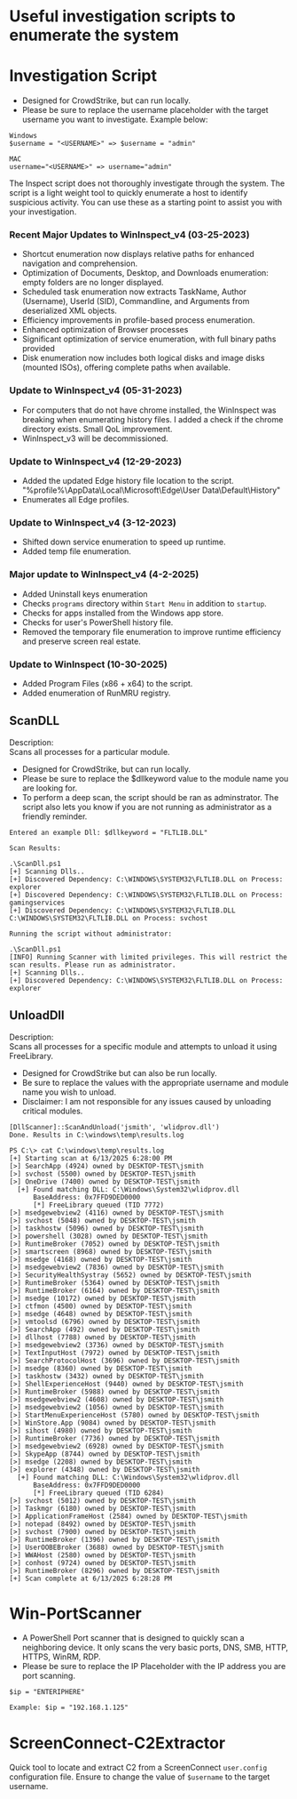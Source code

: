 # Useful investigation scripts to enumerate the system

# Investigation Script
- Designed for CrowdStrike, but can run locally.
- Please be sure to replace the username placeholder with the target username you want to investigate.  Example below:

```
Windows
$username = "<USERNAME>" => $username = "admin"

MAC
username="<USERNAME>" => username="admin"
```

The Inspect script does not thoroughly investigate through the system.  The script is a light weight tool to quickly enumerate a host to identify suspicious activity.  You can use these as a starting point to assist you with your investigation.

### Recent Major Updates to WinInspect_v4 (03-25-2023)
- Shortcut enumeration now displays relative paths for enhanced navigation and comprehension.
- Optimization of Documents, Desktop, and Downloads enumeration: empty folders are no longer displayed.
- Scheduled task enumeration now extracts TaskName, Author (Username), UserId (SID), Commandline, and Arguments from deserialized XML objects.
- Efficiency improvements in profile-based process enumeration.
- Enhanced optimization of Browser processes
- Significant optimization of service enumeration, with full binary paths provided
- Disk enumeration now includes both logical disks and image disks (mounted ISOs), offering complete paths when available.

### Update to WinInspect_v4 (05-31-2023)
- For computers that do not have chrome installed, the WinInspect was breaking when enumerating history files.  I added a check if the chrome directory exists.  Small QoL improvement.
- WinInspect_v3 will be decommissioned.

### Update to WinInspect_v4 (12-29-2023)
- Added the updated Edge history file location to the script. "%profile%\AppData\Local\Microsoft\Edge\User Data\Default\History"
- Enumerates all Edge profiles.

### Update to WinInspect_v4 (3-12-2023)
- Shifted down service enumeration to speed up runtime.
- Added temp file enumeration.

### Major update to WinInspect_v4 (4-2-2025)
- Added Uninstall keys enumeration
- Checks `programs` directory within `Start Menu` in addition to `startup`.
- Checks for apps installed from the Windows app store.
- Checks for user's PowerShell history file.
- Removed the temporary file enumeration to improve runtime efficiency and preserve screen real estate.

### Update to WinInspect (10-30-2025)
- Added Program Files (x86 + x64) to the script.
- Added enumeration of RunMRU registry.

## ScanDLL

Description:  
Scans all processes for a particular module.

- Designed for CrowdStrike, but can run locally.
- Please be sure to replace the $dllkeyword value to the module name you are looking for.
- To perform a deep scan, the script should be ran as adminstrator.  The script also lets you know if you are not running as administrator as a friendly reminder.

```
Entered an example Dll: $dllkeyword = "FLTLIB.DLL"

Scan Results:

.\ScanDll.ps1
[+] Scanning Dlls..
[+] Discovered Dependency: C:\WINDOWS\SYSTEM32\FLTLIB.DLL on Process: explorer
[+] Discovered Dependency: C:\WINDOWS\SYSTEM32\FLTLIB.DLL on Process: gamingservices
[+] Discovered Dependency: C:\WINDOWS\SYSTEM32\FLTLIB.DLL C:\WINDOWS\SYSTEM32\FLTLIB.DLL on Process: svchost

Running the script without administrator:

.\ScanDll.ps1
[INFO] Running Scanner with limited privileges. This will restrict the scan results. Please run as administrator.
[+] Scanning Dlls..
[+] Discovered Dependency: C:\WINDOWS\SYSTEM32\FLTLIB.DLL on Process: explorer
```

## UnloadDll

Description:  
Scans all processes for a specific module and attempts to unload it using FreeLibrary.

- Designed for CrowdStrike but can also be run locally.
- Be sure to replace the values with the appropriate username and module name you wish to unload.
- Disclaimer: I am not responsible for any issues caused by unloading critical modules.

```
[DllScanner]::ScanAndUnload('jsmith', 'wlidprov.dll')
Done. Results in C:\windows\temp\results.log

PS C:\> cat C:\windows\temp\results.log
[+] Starting scan at 6/13/2025 6:28:00 PM
[>] SearchApp (4924) owned by DESKTOP-TEST\jsmith
[>] svchost (5500) owned by DESKTOP-TEST\jsmith
[>] OneDrive (7400) owned by DESKTOP-TEST\jsmith
  [+] Found matching DLL: C:\Windows\System32\wlidprov.dll
      BaseAddress: 0x7FFD9DED0000
      [*] FreeLibrary queued (TID 7772)
[>] msedgewebview2 (4116) owned by DESKTOP-TEST\jsmith
[>] svchost (5048) owned by DESKTOP-TEST\jsmith
[>] taskhostw (5096) owned by DESKTOP-TEST\jsmith
[>] powershell (3028) owned by DESKTOP-TEST\jsmith
[>] RuntimeBroker (7052) owned by DESKTOP-TEST\jsmith
[>] smartscreen (8968) owned by DESKTOP-TEST\jsmith
[>] msedge (4168) owned by DESKTOP-TEST\jsmith
[>] msedgewebview2 (7836) owned by DESKTOP-TEST\jsmith
[>] SecurityHealthSystray (5652) owned by DESKTOP-TEST\jsmith
[>] RuntimeBroker (5364) owned by DESKTOP-TEST\jsmith
[>] RuntimeBroker (6164) owned by DESKTOP-TEST\jsmith
[>] msedge (10172) owned by DESKTOP-TEST\jsmith
[>] ctfmon (4500) owned by DESKTOP-TEST\jsmith
[>] msedge (4648) owned by DESKTOP-TEST\jsmith
[>] vmtoolsd (6796) owned by DESKTOP-TEST\jsmith
[>] SearchApp (492) owned by DESKTOP-TEST\jsmith
[>] dllhost (7788) owned by DESKTOP-TEST\jsmith
[>] msedgewebview2 (3736) owned by DESKTOP-TEST\jsmith
[>] TextInputHost (7972) owned by DESKTOP-TEST\jsmith
[>] SearchProtocolHost (3696) owned by DESKTOP-TEST\jsmith
[>] msedge (8360) owned by DESKTOP-TEST\jsmith
[>] taskhostw (3432) owned by DESKTOP-TEST\jsmith
[>] ShellExperienceHost (9440) owned by DESKTOP-TEST\jsmith
[>] RuntimeBroker (5988) owned by DESKTOP-TEST\jsmith
[>] msedgewebview2 (4608) owned by DESKTOP-TEST\jsmith
[>] msedgewebview2 (1056) owned by DESKTOP-TEST\jsmith
[>] StartMenuExperienceHost (5780) owned by DESKTOP-TEST\jsmith
[>] WinStore.App (9084) owned by DESKTOP-TEST\jsmith
[>] sihost (4980) owned by DESKTOP-TEST\jsmith
[>] RuntimeBroker (7736) owned by DESKTOP-TEST\jsmith
[>] msedgewebview2 (6928) owned by DESKTOP-TEST\jsmith
[>] SkypeApp (8744) owned by DESKTOP-TEST\jsmith
[>] msedge (2208) owned by DESKTOP-TEST\jsmith
[>] explorer (4348) owned by DESKTOP-TEST\jsmith
  [+] Found matching DLL: C:\Windows\System32\wlidprov.dll
      BaseAddress: 0x7FFD9DED0000
      [*] FreeLibrary queued (TID 6284)
[>] svchost (5012) owned by DESKTOP-TEST\jsmith
[>] Taskmgr (6180) owned by DESKTOP-TEST\jsmith
[>] ApplicationFrameHost (2584) owned by DESKTOP-TEST\jsmith
[>] notepad (8492) owned by DESKTOP-TEST\jsmith
[>] svchost (7900) owned by DESKTOP-TEST\jsmith
[>] RuntimeBroker (1396) owned by DESKTOP-TEST\jsmith
[>] UserOOBEBroker (3688) owned by DESKTOP-TEST\jsmith
[>] WWAHost (2580) owned by DESKTOP-TEST\jsmith
[>] conhost (9724) owned by DESKTOP-TEST\jsmith
[>] RuntimeBroker (8296) owned by DESKTOP-TEST\jsmith
[+] Scan complete at 6/13/2025 6:28:28 PM
```

# Win-PortScanner

- A PowerShell Port scanner that is designed to quickly scan a neighboring device.  It only scans the very basic ports, DNS, SMB, HTTP, HTTPS, WinRM, RDP.
- Please be sure to replace the IP Placeholder with the IP address you are port scanning.


```
$ip = "ENTERIPHERE"

Example: $ip = "192.168.1.125"
```

# ScreenConnect-C2Extractor

Quick tool to locate and extract C2 from a ScreenConnect `user.config` configuration file.  Ensure to change the value of `$username` to the target username.
